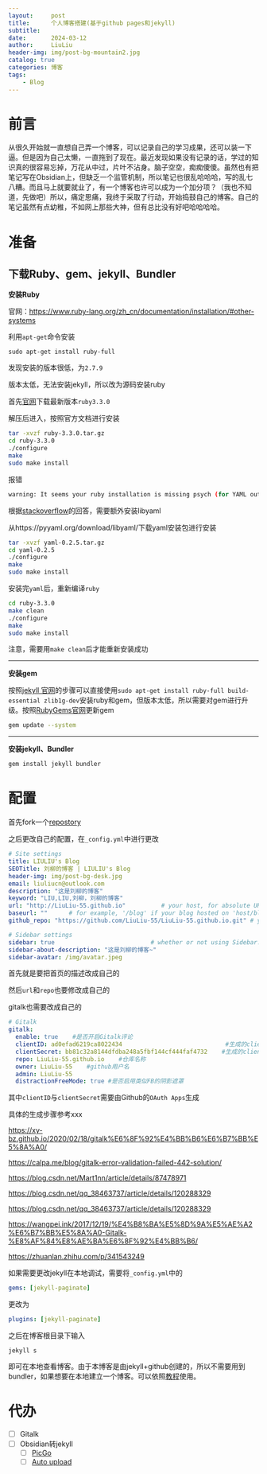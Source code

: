 ```yaml
---
layout:     post
title:      个人博客搭建(基于github pages和jekyll)
subtitle:   
date:       2024-03-12
author:     LiuLiu
header-img: img/post-bg-mountain2.jpg
catalog: true
categories: 博客
tags:
    - Blog
---
```


# 前言

从很久开始就一直想自己弄一个博客，可以记录自己的学习成果，还可以装一下逼。但是因为自己太懒，一直拖到了现在。最近发现如果没有记录的话，学过的知识真的很容易忘掉，万花从中过，片叶不沾身。脑子空空，痴痴傻傻。虽然也有把笔记写在Obsidian上，但缺乏一个监管机制，所以笔记也很乱哈哈哈，写的乱七八糟。而且马上就要就业了，有一个博客也许可以成为一个加分项？（我也不知道，先做吧）所以，痛定思痛，我终于采取了行动，开始捣鼓自己的博客。自己的笔记虽然有点幼稚，不如网上那些大神，但有总比没有好吧哈哈哈哈。

# 准备

## 下载Ruby、gem、jekyll、Bundler

**安装Ruby**

官网：https://www.ruby-lang.org/zh_cn/documentation/installation/#other-systems

利用`apt-get`命令安装

```sudo apt-get install ruby-full```

发现安装的版本很低，为`2.7.9`

版本太低，无法安装jekyll，所以改为源码安装ruby



首先[官网](https://www.ruby-lang.org/zh_cn/downloads/)下载最新版本`ruby3.3.0`

解压后进入，按照官方文档进行安装

```bash
tar -xvzf ruby-3.3.0.tar.gz 
cd ruby-3.3.0
./configure
make
sudo make install
```

报错

```bash
warning: It seems your ruby installation is missing psych (for YAML output).
```

根据[stackoverflow](https://stackoverflow.com/questions/15738883/please-install-libyaml-and-reinstall-your-ruby)的回答，需要额外安装libyaml

从https://pyyaml.org/download/libyaml/下载yaml安装包进行安装

```bash
tar -xvzf yaml-0.2.5.tar.gz
cd yaml-0.2.5
./configure
make
sudo make install
```

安装完`yaml`后，重新编译`ruby`

```bash
cd ruby-3.3.0
make clean
./configure
make
sudo make install
```

注意，需要用`make clean`后才能重新安装成功

***

**安装gem**

按照[jekyll 官网](https://jekyllrb.com/)的步骤可以直接使用`sudo apt-get install ruby-full build-essential zlib1g-dev`安装ruby和gem，但版本太低，所以需要对gem进行升级。按照[RubyGems官网](https://rubygems.org/pages/download)更新gem

```bash
gem update --system
```

***

**安装jekyll、Bundler**

```bash
gem install jekyll bundler
```



# 配置

首先fork一个[repostory](https://github.com/Xiaokeai18/xiaokeai18.github.io)

之后更改自己的配置，在`_config.yml`中进行更改

```yaml
# Site settings
title: LIULIU's Blog
SEOTitle: 刘柳的博客 | LIULIU's Blog
header-img: img/post-bg-desk.jpg
email: liuliucn@outlook.com
description: "这是刘柳的博客"
keyword: "LIU,LIU,刘柳，刘柳的博客"
url: "http://LiuLiu-55.github.io"          # your host, for absolute URL
baseurl: ""      # for example, '/blog' if your blog hosted on 'host/blog'
github_repo: "https://github.com/LiuLiu-55/LiuLiu-55.github.io.git" # you code repository

# Sidebar settings
sidebar: true                           # whether or not using Sidebar.
sidebar-about-description: "这是刘柳的博客~"
sidebar-avatar: /img/avatar.jpeg
```

首先就是要把首页的描述改成自己的

然后`url`和`repo`也要修改成自己的



gitalk也需要改成自己的

```yml
# Gitalk
gitalk:
  enable: true    #是否开启Gitalk评论
  clientID: ad0efad6219ca8022434                             #生成的clientID
  clientSecret: bb81c32a8144dfdba248a5fbf144cf444faf4732    #生成的clientSecret
  repo: LiuLiu-55.github.io    #仓库名称
  owner: LiuLiu-55    #github用户名
  admin: LiuLiu-55
  distractionFreeMode: true #是否启用类似FB的阴影遮罩
```

其中`clientID`与`clientSecret`需要由Github的`OAuth Apps`生成

具体的生成步骤参考xxx

https://xy-bz.github.io/2020/02/18/gitalk%E6%8F%92%E4%BB%B6%E6%B7%BB%E5%8A%A0/

https://calpa.me/blog/gitalk-error-validation-failed-442-solution/

https://blog.csdn.net/Mart1nn/article/details/87478971

https://blog.csdn.net/qq_38463737/article/details/120288329

https://blog.csdn.net/qq_38463737/article/details/120288329

https://wangpei.ink/2017/12/19/%E4%B8%BA%E5%8D%9A%E5%AE%A2%E6%B7%BB%E5%8A%A0-Gitalk-%E8%AF%84%E8%AE%BA%E6%8F%92%E4%BB%B6/

https://zhuanlan.zhihu.com/p/341543249



如果需要更改jekyll在本地调试，需要将`_config.yml`中的

```yml
gems: [jekyll-paginate]
```

更改为

```yml
plugins: [jekyll-paginate]
```

之后在博客根目录下输入

```shell
jekyll s
```

即可在本地查看博客。由于本博客是由jekyll+github创建的，所以不需要用到bundler，如果想要在本地建立一个博客。可以依照[教程](https://zhuanlan.zhihu.com/p/570464581)使用。

# 代办
- [ ] Gitalk
- [ ] Obsidian转jekyll
  - [ ] [PicGo](https://github.com/Molunerfinn/PicGo)
  - [ ] [Auto upload](https://github.com/renmu123/obsidian-image-auto-upload-plugin)